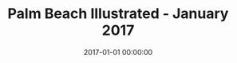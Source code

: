 ---
title: Palm Beach Illustrated - January 2017
date: 2017-01-01 00:00:00
summary_markdown: 'Exquisite Pair of South Sea Cultured Pearls Baroque Drop Earrings, 28.3 x 24.5 x 19.2mm, with 5.43 ctw of Pave Diamonds, set in 18K White Gold. &nbsp;Earrings are featured in the December 9th, Financial Times, How to Spend It.&nbsp;'
featured_image: /uploads/Palm Beach Illustrated.jpg
---